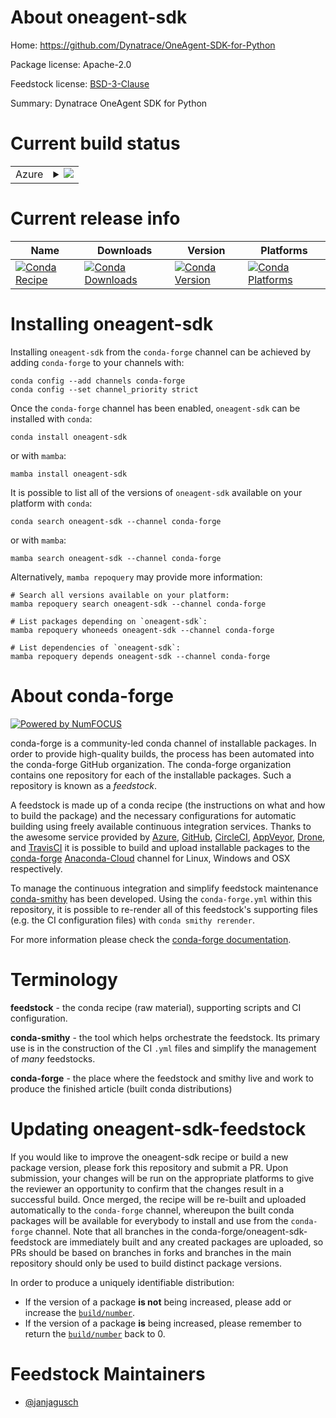About oneagent-sdk
==================

Home: https://github.com/Dynatrace/OneAgent-SDK-for-Python

Package license: Apache-2.0

Feedstock license: [BSD-3-Clause](https://github.com/conda-forge/oneagent-sdk-feedstock/blob/main/LICENSE.txt)

Summary: Dynatrace OneAgent SDK for Python

Current build status
====================


<table>
    
  <tr>
    <td>Azure</td>
    <td>
      <details>
        <summary>
          <a href="https://dev.azure.com/conda-forge/feedstock-builds/_build/latest?definitionId=12926&branchName=main">
            <img src="https://dev.azure.com/conda-forge/feedstock-builds/_apis/build/status/oneagent-sdk-feedstock?branchName=main">
          </a>
        </summary>
        <table>
          <thead><tr><th>Variant</th><th>Status</th></tr></thead>
          <tbody><tr>
              <td>linux_64_python3.10.____cpython</td>
              <td>
                <a href="https://dev.azure.com/conda-forge/feedstock-builds/_build/latest?definitionId=12926&branchName=main">
                  <img src="https://dev.azure.com/conda-forge/feedstock-builds/_apis/build/status/oneagent-sdk-feedstock?branchName=main&jobName=linux&configuration=linux%20linux_64_python3.10.____cpython" alt="variant">
                </a>
              </td>
            </tr><tr>
              <td>linux_64_python3.11.____cpython</td>
              <td>
                <a href="https://dev.azure.com/conda-forge/feedstock-builds/_build/latest?definitionId=12926&branchName=main">
                  <img src="https://dev.azure.com/conda-forge/feedstock-builds/_apis/build/status/oneagent-sdk-feedstock?branchName=main&jobName=linux&configuration=linux%20linux_64_python3.11.____cpython" alt="variant">
                </a>
              </td>
            </tr><tr>
              <td>linux_64_python3.8.____73_pypy</td>
              <td>
                <a href="https://dev.azure.com/conda-forge/feedstock-builds/_build/latest?definitionId=12926&branchName=main">
                  <img src="https://dev.azure.com/conda-forge/feedstock-builds/_apis/build/status/oneagent-sdk-feedstock?branchName=main&jobName=linux&configuration=linux%20linux_64_python3.8.____73_pypy" alt="variant">
                </a>
              </td>
            </tr><tr>
              <td>linux_64_python3.8.____cpython</td>
              <td>
                <a href="https://dev.azure.com/conda-forge/feedstock-builds/_build/latest?definitionId=12926&branchName=main">
                  <img src="https://dev.azure.com/conda-forge/feedstock-builds/_apis/build/status/oneagent-sdk-feedstock?branchName=main&jobName=linux&configuration=linux%20linux_64_python3.8.____cpython" alt="variant">
                </a>
              </td>
            </tr><tr>
              <td>linux_64_python3.9.____73_pypy</td>
              <td>
                <a href="https://dev.azure.com/conda-forge/feedstock-builds/_build/latest?definitionId=12926&branchName=main">
                  <img src="https://dev.azure.com/conda-forge/feedstock-builds/_apis/build/status/oneagent-sdk-feedstock?branchName=main&jobName=linux&configuration=linux%20linux_64_python3.9.____73_pypy" alt="variant">
                </a>
              </td>
            </tr><tr>
              <td>linux_64_python3.9.____cpython</td>
              <td>
                <a href="https://dev.azure.com/conda-forge/feedstock-builds/_build/latest?definitionId=12926&branchName=main">
                  <img src="https://dev.azure.com/conda-forge/feedstock-builds/_apis/build/status/oneagent-sdk-feedstock?branchName=main&jobName=linux&configuration=linux%20linux_64_python3.9.____cpython" alt="variant">
                </a>
              </td>
            </tr>
          </tbody>
        </table>
      </details>
    </td>
  </tr>
</table>

Current release info
====================

| Name | Downloads | Version | Platforms |
| --- | --- | --- | --- |
| [![Conda Recipe](https://img.shields.io/badge/recipe-oneagent--sdk-green.svg)](https://anaconda.org/conda-forge/oneagent-sdk) | [![Conda Downloads](https://img.shields.io/conda/dn/conda-forge/oneagent-sdk.svg)](https://anaconda.org/conda-forge/oneagent-sdk) | [![Conda Version](https://img.shields.io/conda/vn/conda-forge/oneagent-sdk.svg)](https://anaconda.org/conda-forge/oneagent-sdk) | [![Conda Platforms](https://img.shields.io/conda/pn/conda-forge/oneagent-sdk.svg)](https://anaconda.org/conda-forge/oneagent-sdk) |

Installing oneagent-sdk
=======================

Installing `oneagent-sdk` from the `conda-forge` channel can be achieved by adding `conda-forge` to your channels with:

```
conda config --add channels conda-forge
conda config --set channel_priority strict
```

Once the `conda-forge` channel has been enabled, `oneagent-sdk` can be installed with `conda`:

```
conda install oneagent-sdk
```

or with `mamba`:

```
mamba install oneagent-sdk
```

It is possible to list all of the versions of `oneagent-sdk` available on your platform with `conda`:

```
conda search oneagent-sdk --channel conda-forge
```

or with `mamba`:

```
mamba search oneagent-sdk --channel conda-forge
```

Alternatively, `mamba repoquery` may provide more information:

```
# Search all versions available on your platform:
mamba repoquery search oneagent-sdk --channel conda-forge

# List packages depending on `oneagent-sdk`:
mamba repoquery whoneeds oneagent-sdk --channel conda-forge

# List dependencies of `oneagent-sdk`:
mamba repoquery depends oneagent-sdk --channel conda-forge
```


About conda-forge
=================

[![Powered by
NumFOCUS](https://img.shields.io/badge/powered%20by-NumFOCUS-orange.svg?style=flat&colorA=E1523D&colorB=007D8A)](https://numfocus.org)

conda-forge is a community-led conda channel of installable packages.
In order to provide high-quality builds, the process has been automated into the
conda-forge GitHub organization. The conda-forge organization contains one repository
for each of the installable packages. Such a repository is known as a *feedstock*.

A feedstock is made up of a conda recipe (the instructions on what and how to build
the package) and the necessary configurations for automatic building using freely
available continuous integration services. Thanks to the awesome service provided by
[Azure](https://azure.microsoft.com/en-us/services/devops/), [GitHub](https://github.com/),
[CircleCI](https://circleci.com/), [AppVeyor](https://www.appveyor.com/),
[Drone](https://cloud.drone.io/welcome), and [TravisCI](https://travis-ci.com/)
it is possible to build and upload installable packages to the
[conda-forge](https://anaconda.org/conda-forge) [Anaconda-Cloud](https://anaconda.org/)
channel for Linux, Windows and OSX respectively.

To manage the continuous integration and simplify feedstock maintenance
[conda-smithy](https://github.com/conda-forge/conda-smithy) has been developed.
Using the ``conda-forge.yml`` within this repository, it is possible to re-render all of
this feedstock's supporting files (e.g. the CI configuration files) with ``conda smithy rerender``.

For more information please check the [conda-forge documentation](https://conda-forge.org/docs/).

Terminology
===========

**feedstock** - the conda recipe (raw material), supporting scripts and CI configuration.

**conda-smithy** - the tool which helps orchestrate the feedstock.
                   Its primary use is in the construction of the CI ``.yml`` files
                   and simplify the management of *many* feedstocks.

**conda-forge** - the place where the feedstock and smithy live and work to
                  produce the finished article (built conda distributions)


Updating oneagent-sdk-feedstock
===============================

If you would like to improve the oneagent-sdk recipe or build a new
package version, please fork this repository and submit a PR. Upon submission,
your changes will be run on the appropriate platforms to give the reviewer an
opportunity to confirm that the changes result in a successful build. Once
merged, the recipe will be re-built and uploaded automatically to the
`conda-forge` channel, whereupon the built conda packages will be available for
everybody to install and use from the `conda-forge` channel.
Note that all branches in the conda-forge/oneagent-sdk-feedstock are
immediately built and any created packages are uploaded, so PRs should be based
on branches in forks and branches in the main repository should only be used to
build distinct package versions.

In order to produce a uniquely identifiable distribution:
 * If the version of a package **is not** being increased, please add or increase
   the [``build/number``](https://docs.conda.io/projects/conda-build/en/latest/resources/define-metadata.html#build-number-and-string).
 * If the version of a package **is** being increased, please remember to return
   the [``build/number``](https://docs.conda.io/projects/conda-build/en/latest/resources/define-metadata.html#build-number-and-string)
   back to 0.

Feedstock Maintainers
=====================

* [@janjagusch](https://github.com/janjagusch/)

